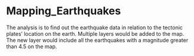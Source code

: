 # Mapping_Earthquakes

The analysis is to find out the earthquake data in relation to the tectonic plates’ location on the earth. Multiple layers would be added to the map. The new layer would include all the earthquakes with a magnitude greater than 4.5 on the map. 
